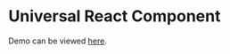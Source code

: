 # Universal React Component

Demo can be viewed [here](https://av-html.github.io/simple-react-components/).
